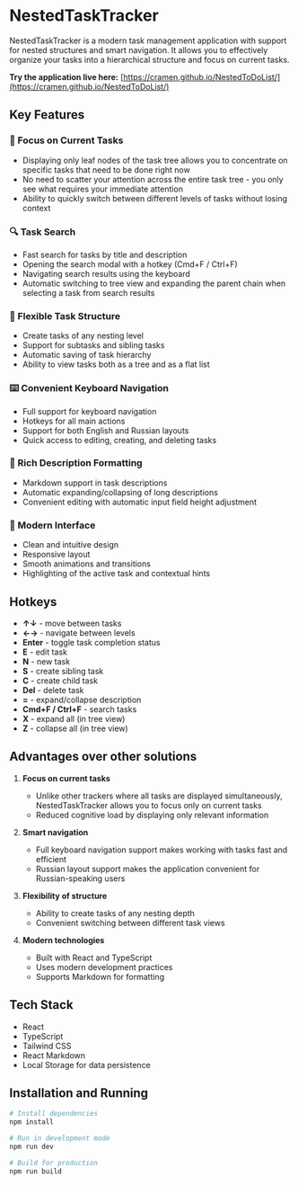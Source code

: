 # NestedTaskTracker

NestedTaskTracker is a modern task management application with support for nested structures and smart navigation. It allows you to effectively organize your tasks into a hierarchical structure and focus on current tasks.

**Try the application live here:** [https://cramen.github.io/NestedToDoList/](https://cramen.github.io/NestedToDoList/)

## Key Features

### 🎯 Focus on Current Tasks
- Displaying only leaf nodes of the task tree allows you to concentrate on specific tasks that need to be done right now
- No need to scatter your attention across the entire task tree - you only see what requires your immediate attention
- Ability to quickly switch between different levels of tasks without losing context

### 🔍 Task Search
- Fast search for tasks by title and description
- Opening the search modal with a hotkey (Cmd+F / Ctrl+F)
- Navigating search results using the keyboard
- Automatic switching to tree view and expanding the parent chain when selecting a task from search results

### 🌳 Flexible Task Structure
- Create tasks of any nesting level
- Support for subtasks and sibling tasks
- Automatic saving of task hierarchy
- Ability to view tasks both as a tree and as a flat list

### ⌨️ Convenient Keyboard Navigation
- Full support for keyboard navigation
- Hotkeys for all main actions
- Support for both English and Russian layouts
- Quick access to editing, creating, and deleting tasks

### 📝 Rich Description Formatting
- Markdown support in task descriptions
- Automatic expanding/collapsing of long descriptions
- Convenient editing with automatic input field height adjustment

### 🎨 Modern Interface
- Clean and intuitive design
- Responsive layout
- Smooth animations and transitions
- Highlighting of the active task and contextual hints

## Hotkeys

- **↑↓** - move between tasks
- **←→** - navigate between levels
- **Enter** - toggle task completion status
- **E** - edit task
- **N** - new task
- **S** - create sibling task
- **C** - create child task
- **Del** - delete task
- **=** - expand/collapse description
- **Cmd+F / Ctrl+F** - search tasks
- **X** - expand all (in tree view)
- **Z** - collapse all (in tree view)

## Advantages over other solutions

1. **Focus on current tasks**
   - Unlike other trackers where all tasks are displayed simultaneously, NestedTaskTracker allows you to focus only on current tasks
   - Reduced cognitive load by displaying only relevant information

2. **Smart navigation**
   - Full keyboard navigation support makes working with tasks fast and efficient
   - Russian layout support makes the application convenient for Russian-speaking users

3. **Flexibility of structure**
   - Ability to create tasks of any nesting depth
   - Convenient switching between different task views

4. **Modern technologies**
   - Built with React and TypeScript
   - Uses modern development practices
   - Supports Markdown for formatting

## Tech Stack

- React
- TypeScript
- Tailwind CSS
- React Markdown
- Local Storage for data persistence

## Installation and Running

```bash
# Install dependencies
npm install

# Run in development mode
npm run dev

# Build for production
npm run build
``` 